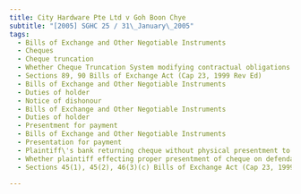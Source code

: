 ```yaml
---
title: City Hardware Pte Ltd v Goh Boon Chye 
subtitle: "[2005] SGHC 25 / 31\_January\_2005"
tags:
  - Bills of Exchange and Other Negotiable Instruments
  - Cheques
  - Cheque truncation
  - Whether Cheque Truncation System modifying contractual obligations or liabilities on instrument intended to be negotiable instrument
  - Sections 89, 90 Bills of Exchange Act (Cap 23, 1999 Rev Ed)
  - Bills of Exchange and Other Negotiable Instruments
  - Duties of holder
  - Notice of dishonour
  - Bills of Exchange and Other Negotiable Instruments
  - Duties of holder
  - Presentment for payment
  - Bills of Exchange and Other Negotiable Instruments
  - Presentation for payment
  - Plaintiff\'s bank returning cheque without physical presentment to defendant\'s bank
  - Whether plaintiff effecting proper presentment of cheque on defendant or defendant\'s bank qua agent
  - Sections 45(1), 45(2), 46(3)(c) Bills of Exchange Act (Cap 23, 1999 Rev Ed)

---
```


